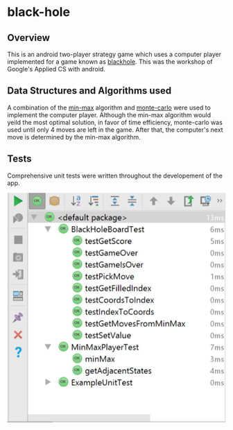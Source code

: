# black-hole

## Overview

This is an android two-player strategy game which uses a computer player implemented for a game known as [blackhole](https://www.youtube.com/watch?v=zMLE7a3faI4). This was the workshop of Google's Applied CS with android.

## Data Structures and Algorithms used

A combination of the [min-max](http://www.geeksforgeeks.org/minimax-algorithm-in-game-theory-set-1-introduction/) algorithm and [monte-carlo](https://en.wikipedia.org/wiki/Monte_Carlo_method) were used to implement the computer player. Although the min-max algorithm would yeild the most optimal solution, in favor of time efficiency, monte-carlo was used until only 4 moves are left in the game. After that, the computer's next move is determined by the min-max algorithm.

## Tests

Comprehensive unit tests were written throughout the developement of the app.

![Alt text](/resources/blackhole_tests.png?raw=true "Tests for Blackhole")


